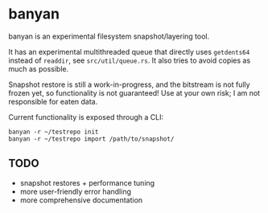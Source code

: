 # banyan

banyan is an experimental filesystem snapshot/layering tool.

It has an experimental multithreaded queue that directly uses `getdents64`
instead of `readdir`, see `src/util/queue.rs`. It also tries to avoid
copies as much as possible.

Snapshot restore is still a work-in-progress, and the bitstream is not fully
frozen yet, so functionality is not guaranteed! Use at your own risk;
I am not responsible for eaten data.

Current functionality is exposed through a CLI:

```
banyan -r ~/testrepo init
banyan -r ~/testrepo import /path/to/snapshot/
```

## TODO

- snapshot restores + performance tuning
- more user-friendly error handling
- more comprehensive documentation

